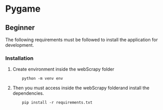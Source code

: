 # Pygame

## Beginner

The following requirements must be followed to install the application for development.

### Installation

1. Create environment inside the webScrapy folder
    ```
        python -m venv env
    ```
2. Then you must access inside the webScrapy folderand install the dependencies.
    ```
        pip install -r requirements.txt
    ```
